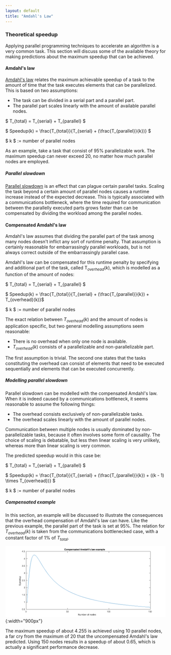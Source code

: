 ```yaml
---
layout: default
title: "Amdahl's Law"
--- 
```


### Theoretical speedup

Applying parallel programming techniques to accelerate an algorithm is a very common task. This section will discuss some of the available theory for making predictions about the maximum speedup that can be achieved.

#### Amdahl's law

[Amdahl's law](https://en.wikipedia.org/wiki/Amdahl%27s_law) relates the maximum achievable speedup of a task to the amount of time that the task executes elements that can be parallelized. This is based on two assumptions:

 - The task can be divided in a serial part and a parallel part.
 - The parallel part scales linearly with the amount of available parallel nodes.



$ T_{total} = T_{serial} + T_{parallel} $

$ Speedup(k) = \frac{T_{total}}{T_{serial} + (\frac{T_{parallel}}{k})} $

$ k $ := number of parallel nodes

As an example, take a task that consist of 95%  parallelizable work. The maximum speedup can never exceed 20, no matter how much parallel nodes are employed.

##### Parallel slowdown

[Parallel slowdown](https://en.wikipedia.org/wiki/Parallel_slowdown) is an effect that can plague certain parallel tasks. Scaling the task beyond a certain amount of parallel nodes causes a runtime increase instead of the expected decrease. This is typically associated with a communications bottleneck, where the time required for communication between the parallelly executed parts grows faster than can be compensated by dividing the workload among the parallel nodes.

#### Compensated Amdahl's law

Amdahl's law assumes that dividing the parallel part of the task among many nodes doesn't inflict any sort of runtime penalty. That assumption is certainly reasonable for embarrassingly parallel workloads, but is not always correct outside of the embarrassingly parallel case.

Amdahl's law can be compensated for this runtime penalty by specifying and additional part of the task, called $\text{T}_{overhead}(k)$, which is modelled as a function of the amount of nodes:

$ T_{total} = T_{serial} + T_{parallel} $

$ Speedup(k) = \frac{T_{total}}{T_{serial} + (\frac{T_{parallel}}{k}) + T_{overhead}(k)}$

$ k $ := number of parallel nodes

The exact relation between $T_{overhead}(k)$ and the amount of nodes is application specific, but two general modelling assumptions seem reasonable:

 - There is no overhead when only one node is available.
 - $T_{overhead}(k)$ consists of a parallelizable and non-parallelizable part.

The first assumption is trivial. The second one states that the tasks constituting the overhead can consist of elements that need to be executed sequentially and elements that can be executed concurrently.

##### Modelling parallel slowdown

Parallel slowdown can be modelled with the compensated Amdahl's law. When it is indeed caused by a communications bottleneck, it seems reasonable to assume the following things:

 - The overhead consists exclusively of non-parallelizable tasks.
 - The overhead scales linearly with the amount of parallel nodes.

Communication between multiple nodes is usually dominated by non-parallelizable tasks, because it often involves some form of causality. The choice of scaling is debatable, but less then linear scaling is very unlikely, whereas more than linear scaling is very common.

The predicted speedup would in this case be:

$ T_{total} = T_{serial} + T_{parallel} $

$ Speedup(k) = \frac{T_{total}}{T_{serial} + (\frac{T_{parallel}}{k}) + ((k - 1) \times T_{overhead})} $

$ k $ := number of parallel nodes

##### Compensated example

In this section, an example will be discussed to illustrate the consequences that the overhead compensation of Amdahl's law can have. Like the previous example, the parallel part of the task is set at 95%. The relation for $T_{overhead}(k)$ is taken from the communications bottlenecked case, with a constant factor of 1% of $T_{total}$.

![Amdahl Example](../image/compensated_amdahl.png){:width="900px"}

The maximum speedup of about 4.255 is achieved using 10 parallel nodes, a far cry from the maximum of 20 that the uncompensated Amdahl's law predicted. Using 150 nodes results in a speedup of about 0.65, which is actually a significant performance decrease. 